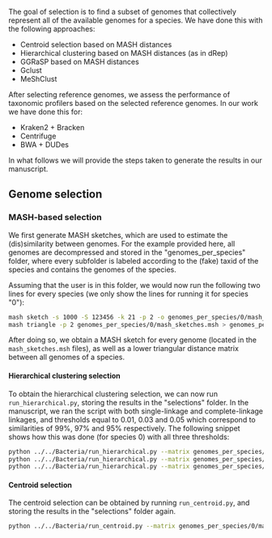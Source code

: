 The goal of selection is to find a subset of genomes that collectively represent all of the available genomes for a species. We have done this with the following approaches:

- Centroid selection based on MASH distances
- Hierarchical clustering based on MASH distances (as in dRep)
- GGRaSP based on MASH distances
- Gclust
- MeShClust

After selecting reference genomes, we assess the performance of taxonomic profilers based on the selected reference genomes. In our work we have done this for:

- Kraken2 + Bracken
- Centrifuge
- BWA + DUDes

In what follows we will provide the steps taken to generate the results in our manuscript.

## Genome selection
### MASH-based selection
We first generate MASH sketches, which are used to estimate the (dis)similarity between genomes. For the example provided here, all genomes are decompressed and stored in the "genomes_per_species" folder, where every subfolder is labeled according to the (fake) taxid of the species and contains the genomes of the species.

Assuming that the user is in this folder, we would now run the following two lines for every species (we only show the lines for running it for species "0"):

```bash
mash sketch -s 1000 -S 123456 -k 21 -p 2 -o genomes_per_species/0/mash_sketches.msh genomes_per_species/0/*.fa
mash triangle -p 2 genomes_per_species/0/mash_sketches.msh > genomes_per_species/0/mash_distances.dist
```

After doing so, we obtain a MASH sketch for every genome (located in the `mash_sketches.msh` files), as well as a lower triangular distance matrix between all genomes of a species.

#### Hierarchical clustering selection
To obtain the hierarchical clustering selection, we can now run `run_hierarchical.py`, storing the results in the "selections" folder. In the manuscript, we ran the script with both single-linkage and complete-linkage linkages, and thresholds equal to 0.01, 0.03 and 0.05 which correspond to similarities of 99%, 97% and 95% respectively. The following snippet shows how this was done (for species 0) with all three thresholds:

```bash
python ../../Bacteria/run_hierarchical.py --matrix genomes_per_species/0/mash_distances.dist --threshold 0.01 --output selections/0
python ../../Bacteria/run_hierarchical.py --matrix genomes_per_species/0/mash_distances.dist --threshold 0.03 --output selections/0
python ../../Bacteria/run_hierarchical.py --matrix genomes_per_species/0/mash_distances.dist --threshold 0.05 --output selections/0
```

#### Centroid selection
The centroid selection can be obtained by running `run_centroid.py`, and storing the results in the "selections" folder again.
```bash
python ../../Bacteria/run_centroid.py --matrix genomes_per_species/0/mash_distances.dist --output selections/0
```
